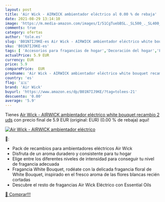 ```yaml
---
layout: post
title: 'Air Wick - AIRWICK ambientador eléctrico al 0.00 % de rebaja'
date: 2021-08-29 13:14:10
image: 'https://m.media-amazon.com/images/I/51CgTuebBSL._SL500_._SL400_.jpg'
comments: true
category: ofertas
author: 'tole.es'
slug: 'B01N7IJ9KE-es Air Wick - AIRWICK ambientador eléctrico white bouquet...'
sku: 'B01N7IJ9KE-es'
tags: [ 'Accesorios para fragancias de hogar','Decoración del hogar','Fragancias para el hogar','Hogar y cocina','air','air wick','wick', ]
actualPrice: 5.9 EUR
currency: EUR
price: 5.9
comparePrice:  EUR
prodname: 'Air Wick - AIRWICK ambientador eléctrico white bouquet recambio 2 uds'
country: 'es'
flag: '🇪🇸'
brand: 'Air Wick'
buyurl: 'https://www.amazon.es/dp/B01N7IJ9KE/?tag=tolees-21'
descuento: '0.00'
average: '5.9'
---
```


Tienes [Air Wick - AIRWICK ambientador eléctrico white bouquet recambio 2 uds](https://www.amazon.es/dp/B01N7IJ9KE/?tag=tolees-21) con precio final de  5.9 EUR (original:  EUR) (0.00 %  de rebaja) aqui!

[![Air Wick - AIRWICK ambientador eléctrico](https://m.media-amazon.com/images/I/51CgTuebBSL._SL500_._SL400_.jpg)](https://www.amazon.es/dp/B01N7IJ9KE/?tag=tolees-21)

🔎:

- Pack de recambios para ambientadores eléctricos Air Wick
- Disfruta de un aroma duradero y consistente para tu hogar
- Elige entre los diferentes niveles de intensidad para conseguir tu nivel de fragancia adecuada
- Fragancia White Bouquet, rodéate con la delicada fragancia floral de White Bouquet, inspirado en el fresco aroma de las flores blancas recién cortadas
- Descubre el resto de fragancias Air Wick Eléctrico con Essential Oils

[🛒 Comprar!!!](https://www.amazon.es/dp/B01N7IJ9KE/?tag=tolees-21)
